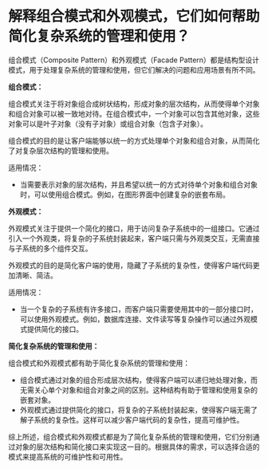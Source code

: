 # 解释组合模式和外观模式，它们如何帮助简化复杂系统的管理和使用？

组合模式（Composite Pattern）和外观模式（Facade Pattern）都是结构型设计模式，用于处理复杂系统的管理和使用，但它们解决的问题和应用场景有所不同。



**组合模式：**



组合模式关注于将对象组合成树状结构，形成对象的层次结构，从而使得单个对象和组合对象可以被一致地对待。在组合模式中，一个对象可以包含其他对象，这些对象可以是叶子对象（没有子对象）或组合对象（包含子对象）。



组合模式的目的是让客户端能够以统一的方式处理单个对象和组合对象，从而简化了对复杂层次结构的管理和使用。



适用情况：

+ 当需要表示对象的层次结构，并且希望以统一的方式对待单个对象和组合对象时，可以使用组合模式。例如，在图形界面中创建复杂的嵌套布局。



**外观模式：**

外观模式关注于提供一个简化的接口，用于访问复杂子系统中的一组接口。它通过引入一个外观类，将复杂的子系统封装起来，客户端只需与外观类交互，无需直接与子系统的多个组件交互。



外观模式的目的是简化客户端的使用，隐藏了子系统的复杂性，使得客户端代码更加清晰、简洁。



适用情况：

+ 当一个复杂的子系统有许多接口，而客户端只需要使用其中的一部分接口时，可以使用外观模式。例如，数据库连接、文件读写等复杂操作可以通过外观模式提供简化的接口。



**简化复杂系统的管理和使用：**

组合模式和外观模式都有助于简化复杂系统的管理和使用：

+ 组合模式通过对象的组合形成层次结构，使得客户端可以递归地处理对象，而无需关心单个对象和组合对象之间的区别。这种结构有助于管理和使用复杂的嵌套对象。
+ 外观模式通过提供简化的接口，将复杂的子系统封装起来，使得客户端无需了解子系统的复杂性。这样可以减少客户端代码的复杂性，提高可维护性。



综上所述，组合模式和外观模式都是为了简化复杂系统的管理和使用，它们分别通过对象的层次结构和简化接口来实现这一目的。根据具体的需求，可以选择合适的模式来提高系统的可维护性和可用性。

